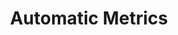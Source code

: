 ---
types: "word"

title: "Automatic Metrics"

categories: ['']

tags: ['Automatic', 'Metrics']

arabic: ['المقاييس التلقائية']

publishers: ['خوارزميات الذكاء الاصطناعي في تحليل النص العربي']

types: "word"

slug: ""
---